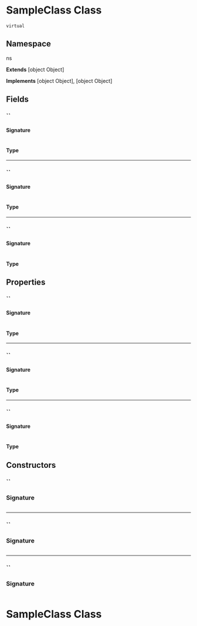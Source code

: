 # SampleClass Class
`virtual`

## Namespace
ns

**Extends**
[object Object]

**Implements**
[object Object], 
[object Object]

## Fields
### ``

#### Signature
```apex

``` 

#### Type

---

### ``

#### Signature
```apex

``` 

#### Type

---

### ``

#### Signature
```apex

``` 

#### Type

## Properties
### ``

#### Signature
```apex

``` 

#### Type

---

### ``

#### Signature
```apex

``` 

#### Type

---

### ``

#### Signature
```apex

``` 

#### Type

## Constructors
### ``

### Signature
```apex

``` 

---
### ``

### Signature
```apex

``` 

---
### ``

### Signature
```apex

``` 

# SampleClass Class
